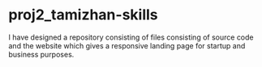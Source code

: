 # proj2_tamizhan-skills
I have designed a  repository consisting of files consisting of  source code and the website which gives a responsive landing page for startup and business purposes.
